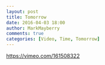 ```yaml
---
layout: post
title: Tomorrow
date: 2016-04-03 18:00
author: MarkMayberry
comments: true
categories: [Video, Time, Tomorrow]
---
```

https://vimeo.com/161508322
